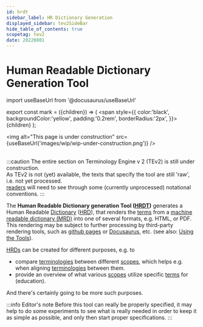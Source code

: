 ```yaml
---
id: hrdt
sidebar_label: HR Dictionary Generation
displayed_sidebar: tev2SideBar
hide_table_of_contents: true
scopetag: tev2
date: 20220801
---
```


# Human Readable Dictionary Generation Tool

import useBaseUrl from '@docusaurus/useBaseUrl'

export const mark = ({children}) => (
  <span style={{ color:'black', backgroundColor:'yellow', padding:'0.2rem', borderRadius:'2px', }}>
    {children}
  </span> );

<img
  alt="This page is under construction"
  src={useBaseUrl('images/wip/wip-under-construction.png')}
/><br/><br/>

:::caution
The entire section on Terminology Engine v 2 (TEv2) is still under construction.<br/>
As TEv2 is not (yet) available, the texts that specify the tool are still 'raw', i.e. not yet processed.<br/>[readers](@) will need to see through some (currently unprocessed) notational conventions.
:::

The **Human Readable Dictionary generation Tool ([HRDT](@))** generates a Human Readable [Dictionary](@) ([HRD](@)), that renders the [terms](@) from a [machine readable dictionary (MRD)](mrd@) into one of several formats, e.g. HTML, or PDF. This rendering may be subject to further processing by third-party rendering tools, such as [github pages](https://pages.github.com/) or [Docusaurus](https://docusaurus.io/docs/docs-introduction), etc. (see also: [Using the Tools](/docs/tev2-toolbox)).

[HRDs](@) can be created for different purposes, e.g. to
- compare [terminologies](@) between different [scopes](@), which helps e.g. when aligning [terminologies](@) between them.
- provide an overview of what various [scopes](@) utilize specific [terms](@) for (education).

And there's certainly going to be more such purposes.

:::info Editor's note
Before this tool can really be properly specified, it may help to do some experiments to see what is really needed in order to keep it as simple as possible, and only then start proper specifications.
:::
